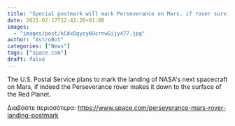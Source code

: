```yaml
---
title: "Special postmark will mark Perseverance on Mars, if rover survives landing"
date: 2021-02-17T12:41:20+01:00
images:
  - "images/post/kCdxDgycy6UcrnwGijy477.jpg"
author: "AstroBot"
categories: ["News"]
tags: ["space.com"]
draft: false
---
```


The U.S. Postal Service plans to mark the landing of NASA's next spacecraft on Mars, if indeed the Perseverance rover makes it down to the surface of the Red Planet. 

Διαβάστε περισσότερα: https://www.space.com/perseverance-mars-rover-landing-postmark
